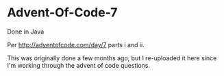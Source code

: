 # Advent-Of-Code-7

Done in Java

Per http://adventofcode.com/day/7 parts i and ii.

This was originally done a few months ago, but I re-uploaded it here since I'm working through the advent of code questions.
